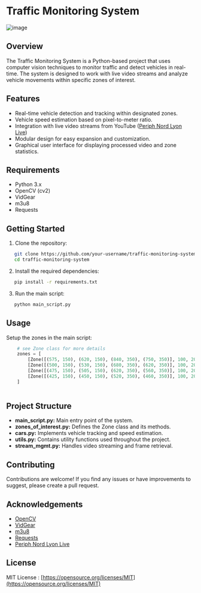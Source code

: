 # Traffic Monitoring System

![image](https://github.com/MrCybernetic/counting_cars/assets/3818606/49f78e2d-0017-4dac-98a2-88ba2cef9aea) 

## Overview

The Traffic Monitoring System is a Python-based project that uses computer vision techniques to monitor traffic and detect vehicles in real-time. The system is designed to work with live video streams and analyze vehicle movements within specific zones of interest.

## Features

- Real-time vehicle detection and tracking within designated zones.
- Vehicle speed estimation based on pixel-to-meter ratio.
- Integration with live video streams from YouTube ([Periph Nord Lyon Live](https://www.youtube.com/watch?v=z4vQEMiD3VI "live"))
- Modular design for easy expansion and customization.
- Graphical user interface for displaying processed video and zone statistics.

## Requirements

- Python 3.x
- OpenCV (cv2)
- VidGear
- m3u8
- Requests

## Getting Started

1. Clone the repository:

```bash
   git clone https://github.com/your-username/traffic-monitoring-system.git
   cd traffic-monitoring-system
```
2. Install the required dependencies:

```bash
   pip install -r requirements.txt
```
3. Run the main script:
```bash
   python main_script.py
   ```

## Usage
Setup the zones in the main script:
```python
    # see Zone class for more details
    zones = [
        [Zone([(575, 150), (620, 150), (840, 350), (750, 350)], 100, 200, 200/42, -15, -35), []],
        [Zone([(500, 150), (530, 150), (680, 350), (620, 350)], 100, 200, 200/42, 10, -30), []],
        [Zone([(475, 150), (505, 150), (620, 350), (560, 350)], 100, 200, 200/42, -10, -35), []],
        [Zone([(425, 150), (450, 150), (520, 350), (460, 350)], 100, 200, 200/42, -10, -30), []]
    ]
    
```

## Project Structure
- **main_script.py:** Main entry point of the system.
- **zones_of_interest.py:** Defines the Zone class and its methods.
- **cars.py:** Implements vehicle tracking and speed estimation.
- **utils.py:** Contains utility functions used throughout the project.
- **stream_mgmt.py:** Handles video streaming and frame retrieval.

## Contributing
Contributions are welcome! If you find any issues or have improvements to suggest, please create a pull request.

## Acknowledgements
- [OpenCV](https://opencv.org/)
- [VidGear](https://abhitronix.github.io/vidgear/v0.3.1-stable/)
- [m3u8](https://pypi.org/project/m3u8/)
- [Requests](https://pypi.org/project/requests/)
- [Periph Nord Lyon Live](https://www.youtube.com/watch?v=z4vQEMiD3VI)

## License
MIT License : [https://opensource.org/licenses/MIT](https://opensource.org/licenses/MIT) 